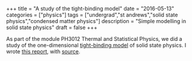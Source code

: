 +++
title = "A study of the tight-binding model"
date = "2016-05-13"
categories = ["physics"]
tags = ["undergrad","st andrews","solid state physics","condensed matter physics"]
description = "Simple modelling in solid state physics"
draft = false
+++

As part of the module PH3012 Thermal and Statistical Physics, we did a study of the one-dimensional [tight-binding model](https://en.wikipedia.org/wiki/Tight_binding) of solid state physics.
I wrote [this report](https://eidoom.gitlab.io/solid-state-proj/report.pdf), with [source](https://gitlab.com/eidoom/solid-state-proj).
